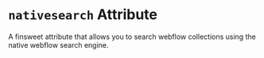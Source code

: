 # `nativesearch` Attribute

A finsweet attribute that allows you to search webflow collections using the native webflow search engine.
